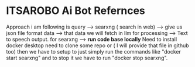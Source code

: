 # ITSAROBO Ai Bot Refernces
Approach i am following is 
query --> searxng ( search in web) --> give us json file format data --> that data we will fetch in llm for processing --> Text to speech output.
for searxng --> **run code base locally**
Need to install docker desktop
need to clone some repo  or ( I will provide that file in github too)
then we have to setup to just simply run the commands like "docker start searxng" and to stop it we have to run "docker stop searxng".


